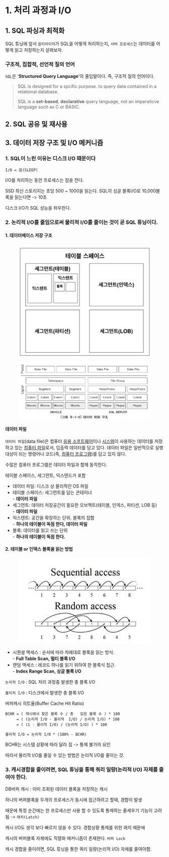 # 1. 처리 과정과 I/O

## 1. SQL 파싱과 최적화

SQL 튜닝에 앞서 `옵티마이저`가 SQL을 어떻게 처리하는지, `서버 프로세스`는 데이터를 어떻게 읽고 저장하는지 살펴보자.&#x20;



### 구조적, 집합적, 선언적 질의 언어

`SQL`은 '**Structured Query Language**'의 줄임말이다. 즉, 구조적 질의 언어이다.

> SQL is designed for a spcific purpose. to query data contained in a relational database.
>
> SQL is a **set-based**, **declarative** query language, not an imperaticve language such as C or BASIC.





## 2. SQL 공유 및 재사용



## 3. 데이터 저장 구조 및 I/O 메커니즘



### 1. SQL이 느린 이유는 디스크 I/O 때문이다

`I/O = 잠(SLEEP)`

I/O를 처리하는 동안 프로세스는 잠을 잔다.

SSD 최신 스토리지는 초당 500 \~ 1000을 읽는다. SQL이 싱글 블록I/O로 10,000블록을 읽는다면 -> 10초

디스크 I/O가 SQL 성능을 좌우한다.



### 2. 논리적 I/O를 줄임으로써 물리적 I/O를 줄이는 것이 곧 SQL 튜닝이다.



#### 1. 데이터베이스 저장 구조

<figure><img src="../../.gitbook/assets/image (2).png" alt=""><figcaption></figcaption></figure>

<figure><img src="../../.gitbook/assets/image (3).png" alt=""><figcaption></figcaption></figure>

#### 데이터 파일

`데이터 파일`(data file)은 컴퓨터 [응용 소프트웨어](https://ko.wikipedia.org/wiki/%EC%9D%91%EC%9A%A9_%EC%86%8C%ED%94%84%ED%8A%B8%EC%9B%A8%EC%96%B4)이나 [시스템](https://ko.wikipedia.org/wiki/%EC%8B%9C%EC%8A%A4%ED%85%9C_%EC%86%8C%ED%94%84%ED%8A%B8%EC%9B%A8%EC%96%B4)이 사용하는 데이터를 저장하고 있는 [컴퓨터 파일](https://ko.wikipedia.org/wiki/%EC%BB%B4%ED%93%A8%ED%84%B0_%ED%8C%8C%EC%9D%BC)로서, 입출력 데이터를 담고 있다. 데이터 파일은 일반적으로 실행 대상이 되는 명령어나 코드(즉, [컴퓨터 프로그램](https://ko.wikipedia.org/wiki/%EC%BB%B4%ED%93%A8%ED%84%B0_%ED%94%84%EB%A1%9C%EA%B7%B8%EB%9E%A8))를 담고 있지 않다.

수많은 컴퓨터 프로그램은 데이터 파일과 함께 동작한다.

테이블 스페이스, 세그먼트, 익스텐드가 포함



* 데이터 파일: 디스크 상 물리적인 OS 파일
* 테이블 스페이스:  세그먼트를 담는 콘테이너\
  \- **데이터 파일**
* 세그먼트: 데이터 저장공간이 필요한 오브젝트(테이블, 인덱스, 파티션, LOB 등)\
  \- **데이터 파일**
* 익스텐트: 공간을 확장하는 단위. 블록의 집합 \
  \- **하나의 테이블이 독점 한다, 데이터 파일**
* 블록: 데이터를 읽고 쓰는 단위 \
  \- **하나의 테이블이 독점 한다.**



#### 2. 테이블   or 인덱스 블록을 읽는 방법



<figure><img src="../../.gitbook/assets/image.png" alt=""><figcaption></figcaption></figure>

* 시퀀셜 액세스 : 순서에 따라 차례대로 블록을 읽는 방식. \
  \- **Full Table Scan, 멀티 블록 I/O**
* 랜덤 액세스 : 레코드 하나를 읽기 위하여 한 블록식 접근. \
  \- **Index Range Scan, 싱글 블록 I/O**





`논리적 I/O` : SQL 처리 과정중 발생한 총 블록 I/O

`물리적 I/O` : 디스크에서 발생한 총 블록 I/O





버퍼캐시 히트율(Buffer Cache Hit Ratio)&#x20;

```
BCHR = ( 캐시에서 찾은 블록 수 / 총   읽은 블록 수 ) * 100
     = ( (논리적 I/O - 물리적  I/O) / 논리적 I/O) * 100
     = ( (1 - 물리적 I/O) / (논리적 I/O) ) * 100
```

```
물리적 I/O = 논리적 I/O * (100% - BCHR)
```

BCHR는 시스템 상황에 따라 달라 짐 -> 통제 불가의 요인

따라서 물리적 I/O를 줄일 수 있는 방법은 논리적 I/O를 줄이는 것.



&#x20;

### 3. 캐시경합을 줄이려면, SQL 튜닝을 통해 쿼리 일량(논리적 I/O) 자체를 줄여야 한다.

DB버퍼 캐시 : 이미 조회된 데이터 블록을 저장하는 캐시



하나의 버퍼블록을 두개의 프로세스가 동시에 접근하려고 할때, 경합이 발생

때문에 특정 순간에는 한 프로세스만 사용 할 수 있도록 통제하는 줄세우기 기능이 고려됨 -> `래치(Latch)`

캐시 I/O도 생각 보다 빠르지 않을 수 있다. 경합상황 통제를 위한 래치 때문에



캐시의   버퍼블록 자체에도 직렬화 매커니즘이 존재한다. `버퍼 Lock`

캐시 경합을 줄이려면, SQL 튜닝을 통한 쿼리 일량(논리적 I/O) 자체를 줄여야함.








